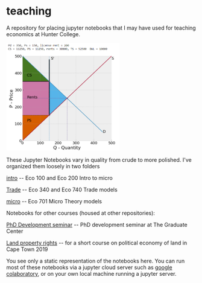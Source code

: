 # teaching

A repository for placing jupyter notebooks that I may have used for teaching economics at Hunter College. 

<img src="rent-diagram.png" width="300"/>

These Jupyter Notebooks vary in quality from crude to more polished. I've organized them loosely in two folders

[intro](notebooks/intro)  -- Eco 100 and Eco 200 Intro to micro

[Trade](notebooks/trade)  -- Eco 340 and Eco 740 Trade models

[micro](notebooks/micro)  -- Eco 701 Micro Theory models


Notebooks for other courses (housed at other repositories):

[PhD Development seminar](https://dev-ii-seminar.readthedocs.io/en/latest/index.html)  -- PhD development seminar at The Graduate Center

[Land property rights](https://github.com/jhconning/land_uct_2019)  -- for a short course on political economy of land in Cape Town 2019

You see only a static representation of the notebooks here.  You can run most of these notebooks via a jupyter cloud server such as [google colaboratory](https://colab.research.google.com/notebooks/welcome.ipynb), or on your own local machine running a jupyter server.
